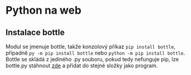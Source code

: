 # Python na web

## Instalace bottle

Modul se jmenuje bottle, takže konzolový příkaz `pip install bottle`, případně `py -m pip install bottle` nebo `python -m pip install bottle`.
Bottle se skládá z jediného .py souboru, pokud tedy nefunguje pip, lze bottle.py stáhnout [zde](https://raw.githubusercontent.com/bottlepy/bottle/master/bottle.py) a přidat do stejné složky jako program.
